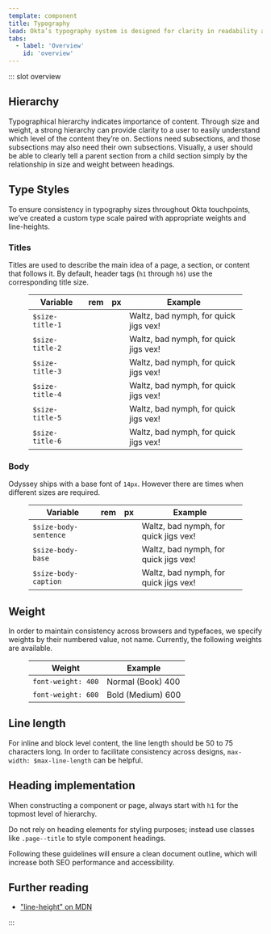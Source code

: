 ```yaml
---
template: component
title: Typography
lead: Okta’s typography system is designed for clarity in readability and hierarchy.
tabs:
  - label: 'Overview'
    id: 'overview'
---
```


::: slot overview

## Hierarchy

<Description>

Typographical hierarchy indicates importance of content. Through size and weight, a strong hierarchy can provide clarity to a user to easily understand which level of the content they’re on. Sections need subsections, and those subsections may also need their own subsections. Visually, a user should be able to clearly tell a parent section from a child section simply by the relationship in size and weight between headings.

</Description>

## Type Styles

<Description>

To ensure consistency in typography sizes throughout Okta touchpoints, we’ve created a custom type scale paired with appropriate weights and line-heights.

</Description>


### Titles

<Description>

Titles are used to describe the main idea of a page, a section, or content that follows it. By default, header tags (`h1` through `h6`) use the corresponding title size.

</Description>

<Example>
  <figure class="ods-table--figure">
    <table class="ods-table type-title-sample--table">
      <thead>
        <tr>
          <th scope="column">
            Variable
          </th>
          <th scope="column">
            rem
          </th>
          <th scope="column">
            px
          </th>
          <th scope="column">
            Example
          </th>
        </tr>
      </thead>
      <tbody>
        <tr class="type-sample">
          <td class="type-sample--token"><code>$size-title-1</code></td>
          <td class="type-sample--rem"></td>
          <td class="type-sample--px"></td>
          <td class="type-sample--example">Waltz, bad nymph, for quick jigs vex!</td>
        </tr>
        <tr class="type-sample">
          <td class="type-sample--token"><code>$size-title-2</code></td>
          <td class="type-sample--rem"></td>
          <td class="type-sample--px"></td>
          <td class="type-sample--example">Waltz, bad nymph, for quick jigs vex!</td>
        </tr>
        <tr class="type-sample">
          <td class="type-sample--token"><code>$size-title-3</code></td>
          <td class="type-sample--rem"></td>
          <td class="type-sample--px"></td>
          <td class="type-sample--example">Waltz, bad nymph, for quick jigs vex!</td>
        </tr>
        <tr class="type-sample">
          <td class="type-sample--token"><code>$size-title-4</code></td>
          <td class="type-sample--rem"></td>
          <td class="type-sample--px"></td>
          <td class="type-sample--example">Waltz, bad nymph, for quick jigs vex!</td>
        </tr>
        <tr class="type-sample">
          <td class="type-sample--token"><code>$size-title-5</code></td>
          <td class="type-sample--rem"></td>
          <td class="type-sample--px"></td>
          <td class="type-sample--example">Waltz, bad nymph, for quick jigs vex!</td>
        </tr>
        <tr class="type-sample">
          <td class="type-sample--token"><code>$size-title-6</code></td>
          <td class="type-sample--rem"></td>
          <td class="type-sample--px"></td>
          <td class="type-sample--example">Waltz, bad nymph, for quick jigs vex!</td>
        </tr>
      </tbody>
    </table>
  </figure>
</Example>

### Body

<Description>

Odyssey ships with a base font of `14px`. However there are times when different sizes are required.

</Description>

<Example>
  <figure class="ods-table--figure">
    <table class="ods-table type-body-sample--table">
      <thead>
        <tr>
          <th scope="column">
            Variable
          </th>
          <th scope="column">
            rem
          </th>
          <th scope="column">
            px
          </th>
          <th scope="column">
            Example
          </th>
        </tr>
      </thead>
      <tbody>
        <tr class="type-sample-body">
          <td class="type-sample-body--token"><code>$size-body-sentence</code></td>
          <td class="type-sample-body--rem"></td>
          <td class="type-sample-body--px"></td>
          <td class="type-sample-body--example">Waltz, bad nymph, for quick jigs vex!</td>
        </tr>
        <tr class="type-sample-body">
          <td class="type-sample-body--token"><code>$size-body-base</code></td>
          <td class="type-sample-body--rem"></td>
          <td class="type-sample-body--px"></td>
          <td class="type-sample-body--example">Waltz, bad nymph, for quick jigs vex!</td>
        </tr>
        <tr class="type-sample-body">
          <td class="type-sample-body--token"><code>$size-body-caption</code></td>
          <td class="type-sample-body--rem"></td>
          <td class="type-sample-body--px"></td>
          <td class="type-sample-body--example">Waltz, bad nymph, for quick jigs vex!</td>
        </tr>
      </tbody>
    </table>
  </figure>
</Example>

## Weight

<Description>

In order to maintain consistency across browsers and typefaces, we specify weights by their numbered value, not name. Currently, the following weights are available.

</Description>

<Example>
  <figure class="ods-table--figure">
    <table class="ods-table">
      <thead>
        <tr>
          <th scope="column">
            Weight
          </th>
          <th scope="column">
            Example
          </th>
        </tr>
      </thead>
      <tbody>
        <tr>
          <td>
            <code>font-weight: 400</code>
          </td>
          <td class="type-sample--400">
            Normal (Book) 400
          </td>
        </tr>
        <tr>
          <td>
            <code>font-weight: 600</code>
          </td>
          <td class="type-sample--600">
            Bold (Medium) 600
          </td>
        </tr>
      </tbody>
    </table>
  </figure>
</Example>

## Line length

<Description>

For inline and block level content, the line length should be 50 to 75 characters long. In order to facilitate consistency across designs, `max-width: $max-line-length` can be helpful.

</Description>

## Heading implementation

<Description>

When constructing a component or page, always start with <code>h1</code> for the topmost level of hierarchy.

Do not rely on heading elements for styling purposes; instead use classes like <code>.page--title</code> to style component headings.

Following these guidelines will ensure a clean document outline, which will increase both SEO performance and accessibility.

</Description>

## Further reading

<Description>

- <a href="https://developer.mozilla.org/en-US/docs/Web/CSS/line-height">"line-height" on MDN</a>

</Description>

:::
